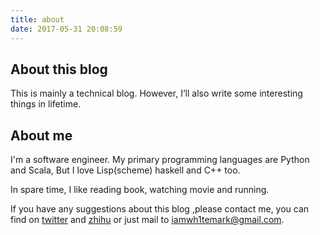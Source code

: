 ```yaml
---
title: about
date: 2017-05-31 20:08:59
---
```


## About this  blog
This is mainly a technical blog. However, I’ll also write some interesting things in lifetime.
## About me
I'm a software engineer. My primary programming languages are Python and Scala, But I love Lisp(scheme) haskell and C++ too.

In spare time, I like reading book, watching movie and running.

If you have any suggestions about this blog ,please contact me, you can find on [twitter](https://twitter.com/)   and [zhihu](https://www.zhihu.com/people/wh1te/activities) or just mail to iamwh1temark@gmail.com.




